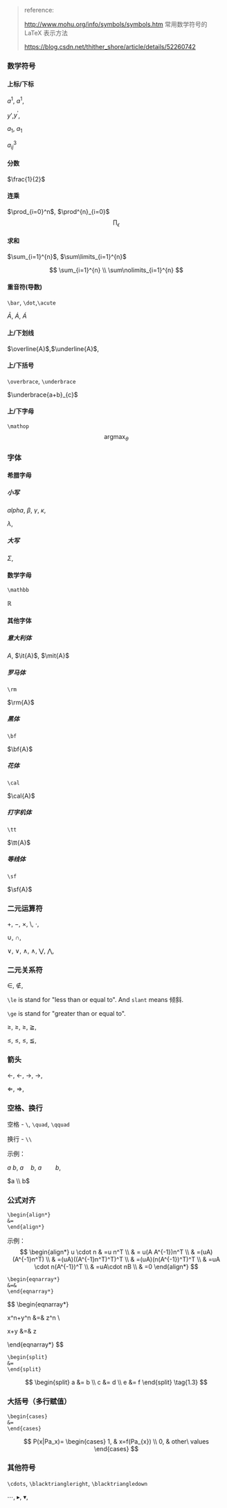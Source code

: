 > reference: 
>
> http://www.mohu.org/info/symbols/symbols.htm 常用数学符号的 LaTeX 表示方法
>
> https://blog.csdn.net/thither_shore/article/details/52260742



### 数学符号

#### 上标/下标

$a^1$, $a^{1}​$, 

$y'$,$y^{'}$,

$a_1$, $a_{1}$

$a^{3}_{ij}$

#### 分数

$\frac{1}{2}​$

#### 连乘

$\prod_{i=0}^n$, $\prod^{n}_{i=0}$
$$
\prod_\epsilon
$$


#### 求和

$\sum_{i=1}^{n}$, $\sum\limits_{i=1}^{n}$


$$
\sum_{i=1}^{n} \\
\sum\nolimits_{i=1}^{n}
$$


#### 重音符(导数)

`\bar`, `\dot`,`\acute`

$\bar{A}$, $\dot{A}$, $\acute{A}$ 

#### 上/下划线

$\overline{A}$,$\underline{A}$, 

#### 上/下括号

`\overbrace`, `\underbrace`

$\underbrace{a+b}_{c}$

#### 上/下字母

`\mathop`
$$
\mathop{\arg \max}_{\theta}
$$

### 字体

#### 希腊字母

##### 小写

$alpha$, $\beta$, $\gamma$, $\kappa$,

$\lambda$,

##### 大写

$\Sigma$, 

#### 数学字母

`\mathbb`

$\mathbb{R}$

#### 其他字体

##### 意大利体

$A$, $\it{A}$, $\mit{A}$

##### 罗马体

`\rm`

$\rm{A}$

##### 黑体

`\bf`

$\bf{A}$

##### 花体

`\cal`

$\cal{A}$

##### 打字机体

`\tt`

$\tt{A}$

##### 等线体

`\sf`

$\sf{A}$

### 二元运算符

$+$, $-$, $\times$, $\setminus$, $\cdot$, 

$\cup$, $\cap$, 

$\vee$, $\lor$, $\wedge$, $\land$, $\bigvee$, $\bigwedge$, 

### 二元关系符

$\in$, $\notin$,



`\le` is stand for "less than or equal to".  And `slant` means 倾斜. 

`\ge` is stand for "greater than or equal to".

$\ge$, $\geq$, $\geqslant$, $\geqq$,

$\le$, $\leq$, $\leqslant$, $\leqq$,



### 箭头

$\leftarrow$, $\gets$, $\rightarrow$, $\to$,

$\Leftarrow$, $\Rightarrow$,

### 空格、换行

空格 -  `\`, `\quad`, `\qquad`

换行 - `\\`

示例：

$a\ b$, $a \quad b$, $a \qquad b$,

$a \\ b$

### 公式对齐

```
\begin{align*}
&=
\end{align*}
```

示例：
$$
\begin{align*}
u \cdot n
& =u n^T \\
& = u(A A^{-1})n^T \\
& =(uA)(A^{-1}n^T) \\
& =(uA)((A^{-1}n^T)^T)^T \\
& =(uA)(n(A^{-1})^T)^T \\
& =uA \cdot n(A^{-1})^T \\
& =uA\cdot nB \\
& =0
\end{align*}
$$

```
\begin{eqnarray*}
&=&
\end{eqnarray*}
```


$$
\begin{eqnarray*}

x^n+y^n &=& z^n \\

x+y &=& z 

\end{eqnarray*}
$$

```
\begin{split}
&=
\end{split}
```



$$
\begin{split}
a &= b \\
c &= d \\
e &= f 
\end{split} \tag{1.3}
$$



### 大括号（多行赋值）

```
\begin{cases}
&=
\end{cases}
```

$$
P(x|Pa_x)=
\begin{cases} 
		1, & x=f(Pa_{x})  \\ 
		0, & other\ values 
\end{cases}
$$



### 其他符号

`\cdots`, `\blacktriangleright`, `\blacktriangledown`

$\cdots$, $\blacktriangleright$, $\blacktriangledown​$,


